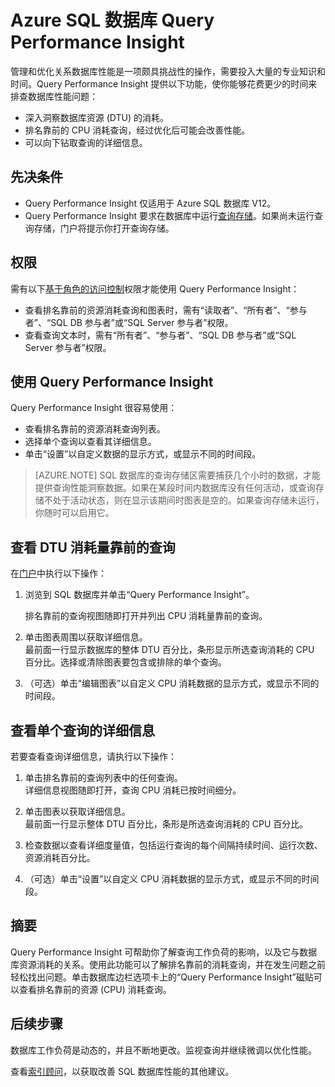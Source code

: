 <properties 
   pageTitle="Azure SQL 数据库 Query Performance Insight" 
   description="查询性能监视可以识别 Azure SQL 数据库中 CPU 消耗最大的查询。" 
   services="sql-database" 
   documentationCenter="" 
   authors="stevestein" 
   manager="jeffreyg" 
   editor="monicar"/>

<tags
   ms.service="sql-database"
   ms.date="12/02/2015"
   wacn.date="01/29/2016"/>

# Azure SQL 数据库 Query Performance Insight


管理和优化关系数据库性能是一项颇具挑战性的操作，需要投入大量的专业知识和时间。Query Performance Insight 提供以下功能，使你能够花费更少的时间来排查数据库性能问题：

- 深入洞察数据库资源 (DTU) 的消耗。 
- 排名靠前的 CPU 消耗查询，经过优化后可能会改善性能。 
- 可以向下钻取查询的详细信息。


## 先决条件

- Query Performance Insight 仅适用于 Azure SQL 数据库 V12。
- Query Performance Insight 要求在数据库中运行[查询存储](https://msdn.microsoft.com/zh-cn/library/dn817826.aspx)。如果尚未运行查询存储，门户将提示你打开查询存储。

 
## 权限

需有以下[基于角色的访问控制](/documentation/articles/role-based-access-control-configure)权限才能使用 Query Performance Insight：

- 查看排名靠前的资源消耗查询和图表时，需有“读取者”、“所有者”、“参与者”、“SQL DB 参与者”或“SQL Server 参与者”权限。 
- 查看查询文本时，需有“所有者”、“参与者”、“SQL DB 参与者”或“SQL Server 参与者”权限。



## 使用 Query Performance Insight

Query Performance Insight 很容易使用：

- 查看排名靠前的资源消耗查询列表。 
- 选择单个查询以查看其详细信息。
- 单击“设置”以自定义数据的显示方式，或显示不同的时间段。



> [AZURE.NOTE] SQL 数据库的查询存储区需要捕获几个小时的数据，才能提供查询性能洞察数据。如果在某段时间内数据库没有任何活动，或查询存储不处于活动状态，则在显示该期间时图表是空的。如果查询存储未运行，你随时可以启用它。



## 查看 DTU 消耗量靠前的查询

在[门户](https://manage.windowsazure.cn)中执行以下操作：

1. 浏览到 SQL 数据库并单击“Query Performance Insight”。 
 

    排名靠前的查询视图随即打开并列出 CPU 消耗量靠前的查询。

1. 单击图表周围以获取详细信息。<br>最前面一行显示数据库的整体 DTU 百分比，条形显示所选查询消耗的 CPU 百分比。选择或清除图表要包含或排除的单个查询。

 

1. （可选）单击“编辑图表”以自定义 CPU 消耗数据的显示方式，或显示不同的时间段。

## 查看单个查询的详细信息

若要查看查询详细信息，请执行以下操作：

1. 单击排名靠前的查询列表中的任何查询。<br>详细信息视图随即打开，查询 CPU 消耗已按时间细分。
3. 单击图表以获取详细信息。<br>最前面一行显示整体 DTU 百分比，条形是所选查询消耗的 CPU 百分比。
4. 检查数据以查看详细度量值，包括运行查询的每个间隔持续时间、运行次数、资源消耗百分比。



1. （可选）单击“设置”以自定义 CPU 消耗数据的显示方式，或显示不同的时间段。




## 摘要

Query Performance Insight 可帮助你了解查询工作负荷的影响，以及它与数据库资源消耗的关系。使用此功能可以了解排名靠前的消耗查询，并在发生问题之前轻松找出问题。单击数据库边栏选项卡上的“Query Performance Insight”磁贴可以查看排名靠前的资源 (CPU) 消耗查询。




## 后续步骤

数据库工作负荷是动态的，并且不断地更改。监视查询并继续微调以优化性能。

查看[索引顾问](/documentation/articles/sql-database-index-advisor)，以获取改善 SQL 数据库性能的其他建议。

<!--Image references-->
[1]: ./media/sql-database-query-performance/tile.png
[2]: ./media/sql-database-query-performance/top-queries.png
[3]: ./media/sql-database-query-performance/query-details.png

<!---HONumber=Mooncake_0118_2016-->
